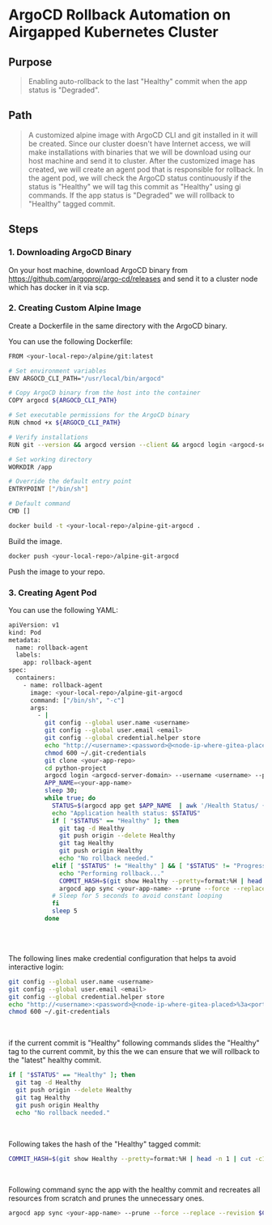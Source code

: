 # ArgoCD Rollback Automation on Airgapped Kubernetes Cluster

## Purpose
>Enabling auto-rollback to the last "Healthy" commit when the app status is "Degraded".

## Path
>A customized alpine image with ArgoCD CLI and git installed in it will be created. Since our cluster doesn't have Internet access, we will make installations with binaries that we will be download using our host machine and send it to cluster. After the customized image has created, we will create an agent pod that is responsible for rollback. In the agent pod, we will check the ArgoCD status continuously if the status is "Healthy" we will tag this commit as "Healthy" using gi commands. If the app status is "Degraded" we will rollback to "Healthy" tagged commit.


## Steps

### 1. Downloading ArgoCD Binary
On your host machine, download ArgoCD binary from https://github.com/argoproj/argo-cd/releases and send it to a cluster node which has docker in it via scp.

### 2. Creating Custom Alpine Image
Create a Dockerfile in the same directory with the ArgoCD binary.

You can use the following Dockerfile:
```bash
FROM <your-local-repo>/alpine/git:latest

# Set environment variables
ENV ARGOCD_CLI_PATH="/usr/local/bin/argocd"

# Copy ArgoCD binary from the host into the container
COPY argocd ${ARGOCD_CLI_PATH}

# Set executable permissions for the ArgoCD binary
RUN chmod +x ${ARGOCD_CLI_PATH}

# Verify installations
RUN git --version && argocd version --client && argocd login <argocd-server-domain> --username admin --password <password>

# Set working directory
WORKDIR /app

# Override the default entry point
ENTRYPOINT ["/bin/sh"]

# Default command
CMD []

```

```bash
docker build -t <your-local-repo>/alpine-git-argocd .
```
Build the image.
<br>
```bash
docker push <your-local-repo>/alpine-git-argocd 
```
Push the image to your repo.
<br>

### 3. Creating Agent Pod

You can use the following YAML:

```bash
apiVersion: v1
kind: Pod
metadata:
  name: rollback-agent
  labels:
    app: rollback-agent
spec:
  containers:
    - name: rollback-agent
      image: <your-local-repo>/alpine-git-argocd
      command: ["/bin/sh", "-c"]
      args:
        - |
          git config --global user.name <username>
          git config --global user.email <email>
          git config --global credential.helper store
          echo "http://<username>:<password>@<node-ip-where-gitea-placed>%3a<port>" > ~/.git-credentials
          chmod 600 ~/.git-credentials
          git clone <your-app-repo>
          cd python-project
          argocd login <argocd-server-domain> --username <username> --password <password> --insecure;
          APP_NAME=<your-app-name>
          sleep 30;
          while true; do
            STATUS=$(argocd app get $APP_NAME  | awk '/Health Status/ {print $3}')
            echo "Application health status: $STATUS"
            if [ "$STATUS" == "Healthy" ]; then
              git tag -d Healthy
              git push origin --delete Healthy
              git tag Healthy 
              git push origin Healthy
              echo "No rollback needed."
            elif [ "$STATUS" != "Healthy" ] && [ "$STATUS" != "Progressing" ] && [ "$STATUS" != "Missing" ]; then
              echo "Performing rollback..."
              COMMIT_HASH=$(git show Healthy --pretty=format:%H | head -n 1 | cut -c1-7)
              argocd app sync <your-app-name> --prune --force --replace --revision $COMMIT_HASH
            # Sleep for 5 seconds to avoid constant looping
            fi
            sleep 5
          done          
```
<br>
<br>

The following lines make credential configuration that helps ta avoid interactive login:

```bash
git config --global user.name <username>
git config --global user.email <email>
git config --global credential.helper store
echo "http://<username>:<password>@<node-ip-where-gitea-placed>%3a<port>" > ~/.git-credentials
chmod 600 ~/.git-credentials
```
<br>

if the current commit is "Healthy" following commands slides the "Healthy" tag to the current commit, by this the we can ensure that we will rollback to the "latest" healthy commit.
 ```bash
 if [ "$STATUS" == "Healthy" ]; then
   git tag -d Healthy
   git push origin --delete Healthy
   git tag Healthy 
   git push origin Healthy
   echo "No rollback needed."
 ```
 <br>

 Following takes the hash of the "Healthy" tagged commit:
 ```bash
 COMMIT_HASH=$(git show Healthy --pretty=format:%H | head -n 1 | cut -c1-7)
 ```
 <br>

 Following command sync the app with the healthy commit and recreates all resources from scratch and prunes the unnecessary ones.
 ```bash
 argocd app sync <your-app-name> --prune --force --replace --revision $COMMIT_HASH
 ```
